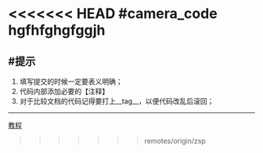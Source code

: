 <<<<<<< HEAD
#camera_code
hgfhfghgfggjh
=======
#提示
---------------------------------------

1. 填写提交的时候一定要表义明确；
2. 代码内部添加必要的【注释】
3. 对于比较文档的代码记得要打上__tag__，以便代码改乱后滚回；

-------------------------------------------
[教程](./教程.md)
>>>>>>> remotes/origin/zsp

